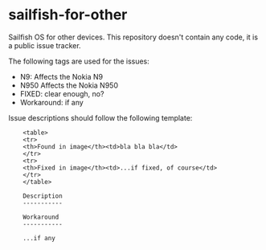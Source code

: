 sailfish-for-other
==================

Sailfish OS for other devices. This repository doesn't contain any code, it is a public issue tracker.

The following tags are used for the issues:
* N9: Affects the Nokia N9
* N950 Affects the Nokia N950
* FIXED: clear enough, no?
* Workaround: if any

Issue descriptions should follow the following template:

        <table>
        <tr>
        <th>Found in image</th><td>bla bla bla</td>
        </tr>
        <tr>
        <th>Fixed in image</th><td>...if fixed, of course</td>
        </tr>
        </table>

        Description
        -----------
        
        Workaround
        -----------
        
        ...if any

